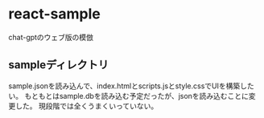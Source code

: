 # react-sample
chat-gptのウェブ版の模倣

## sampleディレクトリ
sample.jsonを読み込んで、index.htmlとscripts.jsとstyle.cssでUIを構築したい。
もともとはsample.dbを読み込む予定だったが、jsonを読み込むことに変更した。
現段階では全くうまくいっていない。
